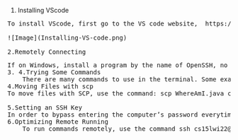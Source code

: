 1. Installing VScode
<pre>
To install VScode, first go to the VS code website,  https://code.visualstudio.com,  and download the version on either Mac or Windows. Once that finishes, load up the file, and it should look something like this.
 
![Image](Installing-VS-code.png)

2.Remotely Connecting
<pre>
If on Windows, install a program by the name of OpenSSH, no programs need to be installed on Mac. Then, open the terminal in VS code by clicking on Terminal -> new terminal in the menu button. Type in the command prompt:  ssh cs15lwi22ant@ieng6.ucsd.edu 
3. 4.Trying Some Commands
	There are many commands to use in the terminal. Some examples are pwd, which means print working directory, cd, which means current directory, ls -a meaning show files, and scp meaning secure files. Here are some outputs of some commands.
4.Moving Files with scp
To move files with SCP, use the command: scp WhereAmI.java cs15lwi22ant@ieng6.ucsd.edu:~/. After entering in your password, it should look something like this:
 
5.Setting an SSH Key
In order to bypass entering the computer’s password everytime when using scp, SSH-keygen is a great way to get past this. The command for setting up an SSH key is 	ssh-keygen. After that is set up, logout of session, and run client locally with command should look something like this:						
6.Optimizing Remote Running
	To run commands remotely, use the command ssh cs15lwi22@ieng6.ucsd.edu "ls". It is also useful to use a semicolon so that multiple files can be run at once, such as cp WhereAmI.java OtherMain.java; javac OtherMain.java; java WhereAmI
